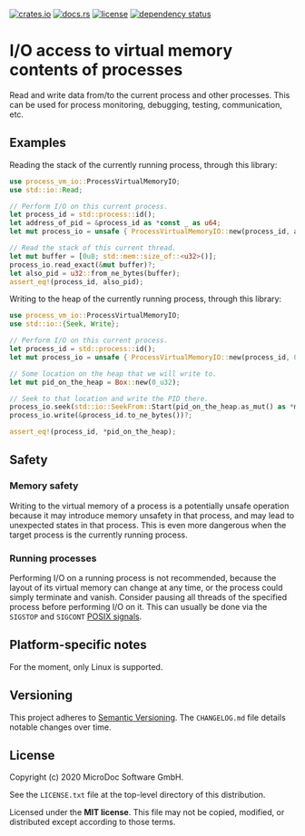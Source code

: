 [![crates.io](https://img.shields.io/crates/v/process_vm_io.svg)](https://crates.io/crates/process_vm_io)
[![docs.rs](https://docs.rs/process_vm_io/badge.svg)](https://docs.rs/process_vm_io)
[![license](https://img.shields.io/github/license/mdcssw/process_vm_io?color=black)](https://raw.githubusercontent.com/mdcssw/process_vm_io/master/LICENSE.txt)
[![dependency status](https://deps.rs/crate/process_vm_io/1.0.0/status.svg)](https://deps.rs/crate/process_vm_io/1.0.0)

# I/O access to virtual memory contents of processes

Read and write data from/to the current process and other processes.
This can be used for process monitoring, debugging, testing, communication, etc.

## Examples

Reading the stack of the currently running process, through this library:

```rust
use process_vm_io::ProcessVirtualMemoryIO;
use std::io::Read;

// Perform I/O on this current process.
let process_id = std::process::id();
let address_of_pid = &process_id as *const _ as u64;
let mut process_io = unsafe { ProcessVirtualMemoryIO::new(process_id, address_of_pid) }?;

// Read the stack of this current thread.
let mut buffer = [0u8; std::mem::size_of::<u32>()];
process_io.read_exact(&mut buffer)?;
let also_pid = u32::from_ne_bytes(buffer);
assert_eq!(process_id, also_pid);
```

Writing to the heap of the currently running process, through this library:

```rust
use process_vm_io::ProcessVirtualMemoryIO;
use std::io::{Seek, Write};

// Perform I/O on this current process.
let process_id = std::process::id();
let mut process_io = unsafe { ProcessVirtualMemoryIO::new(process_id, 0) }?;

// Some location on the heap that we will write to.
let mut pid_on_the_heap = Box::new(0_u32);

// Seek to that location and write the PID there.
process_io.seek(std::io::SeekFrom::Start(pid_on_the_heap.as_mut() as *mut _ as u64))?;
process_io.write(&process_id.to_ne_bytes())?;

assert_eq!(process_id, *pid_on_the_heap);
```

## Safety

### Memory safety

Writing to the virtual memory of a process is a potentially unsafe
operation because it may introduce memory unsafety in that process,
and may lead to unexpected states in that process. This is even more
dangerous when the target process is the currently running process.

### Running processes

Performing I/O on a running process is not recommended, because the
layout of its virtual memory can change at any time, or the process
could simply terminate and vanish.
Consider pausing all threads of the specified process before performing
I/O on it. This can usually be done via the `SIGSTOP` and `SIGCONT`
[POSIX signals](https://pubs.opengroup.org/onlinepubs/9699919799/basedefs/signal.h.html).

## Platform-specific notes

For the moment, only Linux is supported.

## Versioning

This project adheres to [Semantic Versioning](https://semver.org/spec/v2.0.0.html).
The `CHANGELOG.md` file details notable changes over time.

## License

Copyright (c) 2020 MicroDoc Software GmbH.

See the `LICENSE.txt` file at the top-level directory of this distribution.

Licensed under the **MIT license**. This file may not be copied, modified, or distributed except according to those terms.
